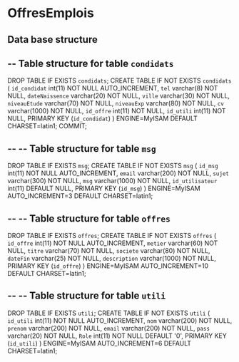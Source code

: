 # OffresEmplois
Data base structure
--
-- Table structure for table `condidats`
--

DROP TABLE IF EXISTS `condidats`;
CREATE TABLE IF NOT EXISTS `condidats` (
  `id_condidat` int(11) NOT NULL AUTO_INCREMENT,
  `tel` varchar(8) NOT NULL,
  `dateNaissence` varchar(20) NOT NULL,
  `ville` varchar(30) NOT NULL,
  `niveauEtude` varchar(70) NOT NULL,
  `niveauExp` varchar(80) NOT NULL,
  `cv` varchar(1000) NOT NULL,
  `id_offre` int(11) NOT NULL,
  `id_utili` int(11) NOT NULL,
  PRIMARY KEY (`id_condidat`)
) ENGINE=MyISAM DEFAULT CHARSET=latin1;
COMMIT;

--
-- Table structure for table `msg`
--

DROP TABLE IF EXISTS `msg`;
CREATE TABLE IF NOT EXISTS `msg` (
  `id_msg` int(11) NOT NULL AUTO_INCREMENT,
  `email` varchar(200) NOT NULL,
  `sujet` varchar(300) NOT NULL,
  `msg` varchar(1000) NOT NULL,
  `id_utilisateur` int(11) DEFAULT NULL,
  PRIMARY KEY (`id_msg`)
) ENGINE=MyISAM AUTO_INCREMENT=3 DEFAULT CHARSET=latin1;

--
-- Table structure for table `offres`
--

DROP TABLE IF EXISTS `offres`;
CREATE TABLE IF NOT EXISTS `offres` (
  `id_offre` int(11) NOT NULL AUTO_INCREMENT,
  `metier` varchar(60) NOT NULL,
  `titre` varchar(70) NOT NULL,
  `societe` varchar(80) NOT NULL,
  `dateFin` varchar(25) NOT NULL,
  `description` varchar(1000) NOT NULL,
  PRIMARY KEY (`id_offre`)
) ENGINE=MyISAM AUTO_INCREMENT=10 DEFAULT CHARSET=latin1;

--
-- Table structure for table `utili`
--

DROP TABLE IF EXISTS `utili`;
CREATE TABLE IF NOT EXISTS `utili` (
  `id_utili` int(11) NOT NULL AUTO_INCREMENT,
  `nom` varchar(200) NOT NULL,
  `prenom` varchar(200) NOT NULL,
  `email` varchar(200) NOT NULL,
  `pass` varchar(20) NOT NULL,
  `Role` int(11) NOT NULL DEFAULT '0',
  PRIMARY KEY (`id_utili`)
) ENGINE=MyISAM AUTO_INCREMENT=6 DEFAULT CHARSET=latin1;

